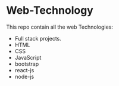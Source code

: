 # Web-Technology

This repo contain all the web Technologies:

- Full stack projects.
- HTML
- CSS
- JavaScript
- bootstrap
- react-js
- node-js

